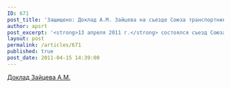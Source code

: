 ```yaml
---
ID: 671
post_title: 'Защищено: Доклад А.М. Зайцева на съезде Союза транспортников России'
author: apsrt
post_excerpt: '<strong>13 апреля 2011 г.</strong> состоялся съезд Союза транспортников России с участием Министра транспорта РФ и его заместителей, депутатов Государственной Думы, руководителей ТПП и гостей съезда из Украины, Белоруссии, Казахстана. На съезде с докладом на тему &quot;Пути повышения конкурентоспособности и рентабельности предприятий речного транспорта&quot; выступил Президент АПСРТ Зайцев Александр Михайлович.'
layout: post
permalink: /articles/671
published: true
post_date: 2011-04-15 14:39:00
---
```

[Доклад Зайцева А.М.][1]

 [1]: http://www.apsrt.ru/docs/puti.doc